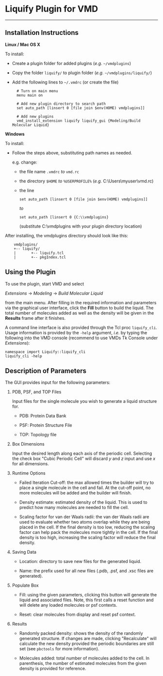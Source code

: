 Liquify Plugin for VMD
==============================
---

Installation Instructions
------------------------------

__Linux / Mac OS X__

To install:

- Create a plugin folder for added plugins (_e.g._ `~/vmdplugins`)
- Copy the folder `liquify/` to plugin folder (_e.g._ `~/vmdplugins/liquify/`)
- Add the following lines to `~/.vmdrc` (or create the file)

        # Turn on main menu
        menu main on

        # Add new plugin directory to search path
        set auto_path [linsert 0 [file join $env(HOME) vmdplugins]]

        # Add new plugins
        vmd_install_extension liquify liquify_gui {Modeling/Build Molecular Liquid}

__Windows__

To install:

- Follow the steps above, substituting path names as needed.

    e.g. change:
    
	- the file name `.vmdrc` _to_ `vmd.rc`
    - the directory `$HOME` _to_ `%USERPROFILE%` (_e.g._ C:\\Users\\myuser\\vmd.rc)
    - the line 

        `set auto_path [linsert 0 [file join $env(HOME) vmdplugins]]` 

        _to_

        `set auto_path [linsert 0 {C:\\vmdplugins}`

        (substitute C:\\vmdplugins with your plugin directory location)

After installing, the vmdplugins directory should look like this:
        
        vmdplugins/
        +-- liquify/
        |       +-- liquify.tcl
        |       +-- pkgIndex.tcl

Using the Plugin
------------------

To use the plugin, start VMD and select 

_Extensions_ -> _Modeling_ -> _Build Molecular Liquid_ 

from the main menu.  After filling in the required information and parameters via the graphical user interface, click the __Fill__ button to build the liquid.  The total number of molecules added as well as the density will be given in the __Results__ frame after it finishes.

A command line interface is also provided through the Tcl proc `liquify_cli`. Usage information is provided by the `-help` argument, _i.e._ by typing the following into the VMD console (recommend to use VMDs Tk Console under _Extensions_):
   
    namespace import Liquify::liquify_cli
    liquify_cli -help

Description of Parameters
-------------------------

The GUI provides input for the following parameters:

1. PDB, PSF, and TOP Files

    Input files for the single molecule you wish to generate a liquid structure for.
 

    - PDB: Protein Data Bank 
 
    - PSF: Protein Structure File

    - TOP: Topology file

2. Box Dimensions

    Input the desired length along each axis of the periodic cell. Selecting the check box "Cubic Periodic Cell" will discard _y_ and _z_ input and use _x_ for all dimensions.

3. Runtime Options

    - Failed Iteration Cut-off: the max allowed times the builder will try to place a single molecule in the cell and fail. At the cut-off point, no more molecules will be added and the builder will finish. 

    - Density estimate: estimated density of the liquid. This is used to predict how many molecules are needed to fill the cell.

    - Scaling factor for van der Waals radii: the van der Waals radii are used to evaluate whether two atoms overlap while they are being placed in the cell.  If the final density is too low, reducing the scaling factor can help pack the molecules more tightly in the cell. If the final density is too high, increasing the scaling factor will reduce the final density.

4. Saving Data

    - Location: directory to save new files for the generated liquid.

    - Name: the prefix used for all new files (.pdb, .psf, and .xsc files are generated).

5. Populate Box

    - Fill: using the given parameters, clicking this button will generate the liquid and associated files.  Note, this first calls a reset function and will delete any loaded molecules or psf contexts.

    - Reset: clear molecules from display and reset psf context.

6. Results

    - Randomly packed density: shows the density of the randomly generated structure. If changes are made, clicking "Recalculate" will calculate the new density provided the periodic boundaries are still set (see `pbctools` for more information).

    - Molecules added: total number of molecules added to the cell. In parenthesis, the number of estimated molecules from the given density is provided for reference.

